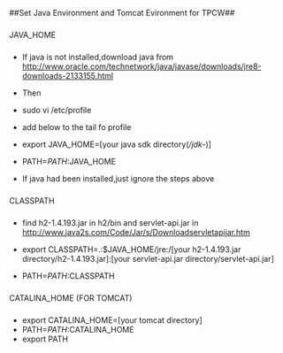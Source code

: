 ##Set Java Environment and Tomcat Evironment for TPCW##
###
JAVA_HOME
###
####
- If java is not installed,download java from http://www.oracle.com/technetwork/java/javase/downloads/jre8-downloads-2133155.html
- Then
- sudo vi /etc/profile
- add below to the tail fo profile
- export JAVA_HOME=[your java sdk directory(*/jdk-*)]
- PATH=$PATH:$JAVA_HOME

- If java had been installed,just ignore the steps above
####

###
CLASSPATH
###
####
- find h2-1.4.193.jar in h2/bin and servlet-api.jar in http://www.java2s.com/Code/Jar/s/Downloadservletapijar.htm

- export CLASSPATH=.:$JAVA_HOME/jre:/[your h2-1.4.193.jar directory/h2-1.4.193.jar]:[your servlet-api.jar directory/servlet-api.jar]
- PATH=$PATH:$CLASSPATH
####

###
CATALINA_HOME (FOR TOMCAT)
###
####
- export CATALINA_HOME=[your tomcat directory]
- PATH=$PATH:$CATALINA_HOME
- export PATH
####

